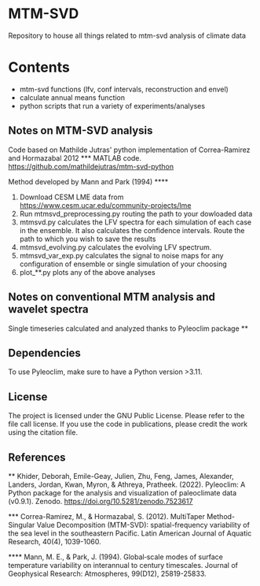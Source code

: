 # MTM-SVD
Repository to house all things related to mtm-svd analysis of climate data

# Contents
- mtm-svd functions (lfv, conf intervals, reconstruction and envel)
- calculate annual means function
- python scripts that run a variety of experiments/analyses

## Notes on MTM-SVD analysis 

Code based on Mathilde Jutras' python implementation of Correa-Ramirez and Hormazabal 2012 *** MATLAB code.
https://github.com/mathildejutras/mtm-svd-python

Method developed by Mann and Park (1994) ****

1. Download CESM LME data from https://www.cesm.ucar.edu/community-projects/lme
2. Run mtmsvd_preprocessing.py routing the path to your dowloaded data
3. mtmsvd.py calculates the LFV spectra for each simulation of each case in the ensemble. It also calculates the confidence intervals. Route the path to which you wish to save the results
4. mtmsvd_evolving.py calculates the evolving LFV spectrum.
5. mtmsvd_var_exp.py calculates the signal to noise maps for any configuration of ensemble or single simulation of your choosing
6. plot_**.py plots any of the above analyses

## Notes on conventional MTM analysis and wavelet spectra

Single timeseries calculated and analyzed thanks to Pyleoclim package **

## Dependencies

To use Pyleoclim, make sure to have a Python version >3.11. 

## License

The project is licensed under the GNU Public License. Please refer to the file call license. If you use the code in publications, please credit the work using the citation file.

## References

  **  Khider, Deborah, Emile-Geay, Julien, Zhu, Feng, James, Alexander, Landers, Jordan, Kwan, Myron, & Athreya, Pratheek. (2022). Pyleoclim: A Python package for the analysis and visualization of paleoclimate data (v0.9.1). Zenodo. https://doi.org/10.5281/zenodo.7523617

  *** Correa-Ramirez, M., & Hormazabal, S. (2012). MultiTaper Method-Singular Value Decomposition (MTM-SVD): spatial-frequency variability of the sea level in the southeastern Pacific. Latin American Journal of Aquatic Research, 40(4), 1039-1060.


  **** Mann, M. E., & Park, J. (1994). Global‐scale modes of surface temperature variability on interannual to century timescales. Journal of Geophysical Research: Atmospheres, 99(D12), 25819-25833.
